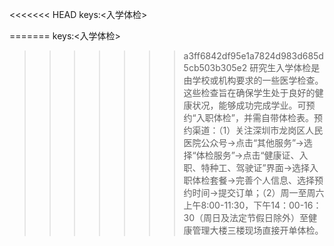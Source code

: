 <<<<<<< HEAD
keys:<入学体检>

=======
keys:<入学体检>

>>>>>>> a3ff6842df95e1a7824d983d685d5cb503b305e2
研究生入学体检是由学校或机构要求的一些医学检查。这些检查旨在确保学生处于良好的健康状况，能够成功完成学业。可预约“入职体检”，并需自带体检表。预约渠道：（1）关注深圳市龙岗区人民医院公众号→点击“其他服务”→选择“体检服务”→点击“健康证、入职、特种工、驾驶证”界面→选择入职体检套餐→完善个人信息、选择预约时间→提交订单；（2）周一至周六上午8:00-11:30，下午14：00-16：30（周日及法定节假日除外）至健康管理大楼三楼现场直接开单体检。
